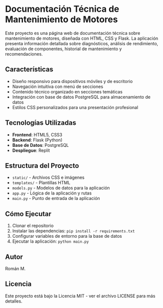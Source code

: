 # Documentación Técnica de Mantenimiento de Motores

Este proyecto es una página web de documentación técnica sobre mantenimiento de motores, diseñada con HTML, CSS y Flask. La aplicación presenta información detallada sobre diagnósticos, análisis de rendimiento, evaluación de componentes, historial de mantenimiento y recomendaciones.

## Características

- Diseño responsivo para dispositivos móviles y de escritorio
- Navegación intuitiva con menú de secciones
- Contenido técnico organizado en secciones temáticas
- Integración con base de datos PostgreSQL para almacenamiento de datos
- Estilos CSS personalizados para una presentación profesional

## Tecnologías Utilizadas

- **Frontend**: HTML5, CSS3
- **Backend**: Flask (Python)
- **Base de Datos**: PostgreSQL
- **Despliegue**: Replit

## Estructura del Proyecto

- `static/` - Archivos CSS e imágenes
- `templates/` - Plantillas HTML
- `models.py` - Modelos de datos para la aplicación
- `app.py` - Lógica de la aplicación y rutas
- `main.py` - Punto de entrada de la aplicación

## Cómo Ejecutar

1. Clonar el repositorio
2. Instalar las dependencias: `pip install -r requirements.txt`
3. Configurar variables de entorno para la base de datos
4. Ejecutar la aplicación: `python main.py`

## Autor

Román M.

## Licencia

Este proyecto está bajo la Licencia MIT - ver el archivo LICENSE para más detalles.
